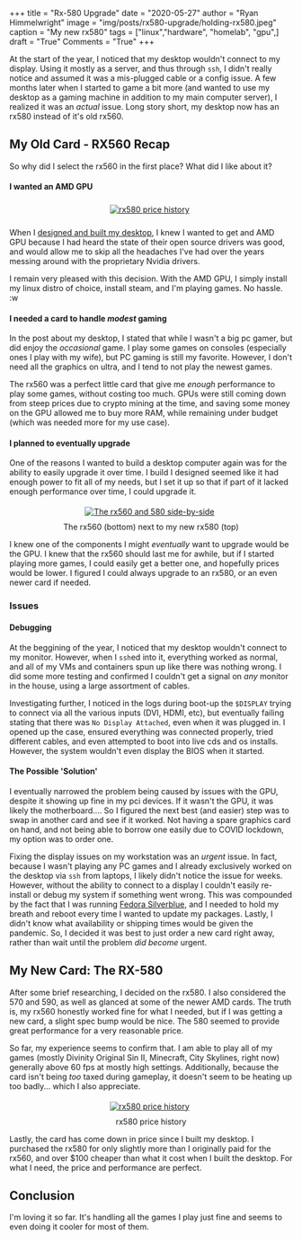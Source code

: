 +++
title  = "Rx-580 Upgrade"
date   = "2020-05-27"
author = "Ryan Himmelwright"
image  = "img/posts/rx580-upgrade/holding-rx580.jpeg"
caption = "My new rx580"
tags   = ["linux","hardware", "homelab", "gpu",]
draft  = "True"
Comments = "True"
+++

At the start of the year, I noticed that my desktop wouldn't connect to my
display. Using it mostly as a server, and thus through `ssh`, I didn't really
notice and assumed it was a mis-plugged cable or a config issue. A few months
later when I started to game a bit more (and wanted to use my desktop as a
gaming machine in addition to my main computer server), I realized it was an
*actual* issue. Long story short, my desktop now has an rx580 instead of it's
old rx560.

<!--more-->

## My Old Card - RX560 Recap

So why did I select the rx560 in the first place? What did I like about it?

#### I wanted an AMD GPU
<center>
<a href="/img/posts/rx580-upgrade/amd_radeon_logo.png">
<img alt="rx580 price history" src="/img/posts/rx580-upgrade/amd_radeon_logo.png" style="max-width: 100%; padding: 5px 15px 10px 10px"/></a>
</center>

When I [designed and built my desktop](/post/charmeleon-desktop-design/), I
knew I wanted to get and AMD GPU because I had heard the state of their open
source drivers was good, and would allow me to skip all the headaches I've had
over the years messing around with the proprietary Nvidia drivers.

I remain very pleased with this decision. With the AMD GPU, I simply install my
linux distro of choice, install steam, and I'm playing games. No hassle. :w

#### I needed a card to handle *modest* gaming
In the post about my desktop, I stated that while I wasn't a big pc gamer, but
did enjoy the *occasional* game. I play some games on consoles (especially ones
I play with my wife), but PC gaming is still my favorite. However, I don't need
all the graphics on ultra, and I tend to not play the newest games.

The rx560 was a perfect little card that give me *enough* performance to play
some games, without costing too much. GPUs were still coming down from steep
prices due to crypto mining at the time, and saving some money on the GPU
allowed me to buy more RAM, while remaining under budget (which was needed more
for my use case).


#### I planned to eventually upgrade

One of the reasons I wanted to build a desktop computer again was for
the ability to easily upgrade it over time. I build I designed seemed like it
had enough power to fit all of my needs, but I set it up so that if part of it
lacked enough performance over time, I could upgrade it.

<center>
<a href="/img/posts/rx580-upgrade/side-by-side-photo.jpeg">
<img alt="The rx560 and 580 side-by-side" src="/img/posts/rx580-upgrade/side-by-side-photo.jpeg" style="max-width: 100%; padding: 5px 15px 10px 10px"/></a>
<div class="caption">The rx560 (bottom) next to my new rx580 (top)</div>
</center>

I knew one of the components I might *eventually* want to upgrade would be the
GPU. I knew that the rx560 should last me for awhile, but if I started playing
more games, I could easily get a better one, and hopefully prices would be
lower. I figured I could always upgrade to an rx580, or an even newer card if
needed.

### Issues
#### Debugging
At the beggining of the year, I noticed that my desktop wouldn't connect to my
monitor. However, when I `ssh`ed into it, everything worked as normal, and all
of my VMs and containers spun up like there was nothing wrong. I did some more
testing and confirmed I couldn't get a signal on *any* monitor in the house,
using a large assortment of cables.

Investigating further, I noticed in the logs during boot-up the `$DISPLAY`
trying to connect via all the various inputs (DVI, HDMI, etc), but eventually
failing stating that there was `No Display Attached`, even when it was plugged
in. I opened up the case, ensured everything was connected properly, tried
different cables, and even attempted to boot into live cds and os installs.
However, the system wouldn't even display the BIOS when it started.

#### The Possible 'Solution'
I eventually narrowed the problem being caused by issues with the GPU, despite
it showing up fine in my pci devices. If it wasn't the GPU, it was likely the
motherboard.... So I figured the next best (and easier) step was to swap in
another card and see if it worked. Not having a spare graphics card on hand,
and not being able to borrow one easily due to COVID lockdown, my option was to
order one.

Fixing the display issues on my workstation was an *urgent* issue. In fact,
because I wasn't playing any PC games and I already exclusively worked on the
desktop via `ssh` from laptops, I likely didn't notice the issue for weeks.
However, without the ability to connect to a display I couldn't easily
re-install or debug my system if something went wrong. This was compounded by
the fact that I was running [Fedora
Silverblue](https://silverblue.fedoraproject.org), and I needed to hold my
breath and reboot every time I wanted to update my packages. Lastly, I didn't
know what availability or shipping times would be given the pandemic. So, I
decided it was best to just order a new card right away, rather than wait until
the problem *did become* urgent.

## My New Card: The RX-580

After some brief researching, I decided on the rx580. I also considered the 570
and 590, as well as glanced at some of the newer AMD cards. The truth is, my
rx560 honestly worked fine for what I needed, but if I was getting a new card,
a slight spec bump would be nice. The 580 seemed to provide great performance
for a very reasonable price.

So far, my experience seems to confirm that. I am able to play all of my games
(mostly Divinity Original Sin II, Minecraft, City Skylines, right now)
generally above 60 fps at mostly high settings. Additionally, because the card
isn't being *too* taxed during gameplay, it doesn't seem to be heating up too
badly... which I also appreciate.

<center>
<a href="/img/posts/rx580-upgrade/rx580-price-history.png">
<img alt="rx580 price history" src="/img/posts/rx580-upgrade/rx580-price-history.png" style="max-width: 100%; padding: 5px 15px 10px 10px"/></a>
<div class="caption">rx580 price history</div>
</center>

Lastly, the card has come down in price since I built my desktop. I purchased
the rx580 for only slightly more than I originally paid for the rx560, and over
$100 cheaper than what it cost when I built the desktop. For what I need, the
price and performance are perfect.

## Conclusion

I'm loving it so far. It's handling all the games I play just fine and seems to
even doing it cooler for most of them.


